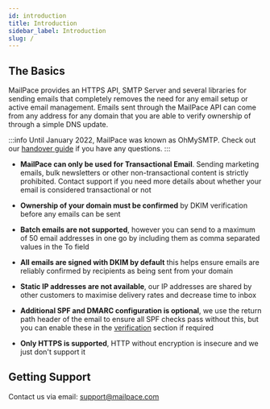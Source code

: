 ```yaml
---
id: introduction
title: Introduction
sidebar_label: Introduction
slug: /
---
```


## The Basics

MailPace provides an HTTPS API, SMTP Server and several libraries for sending emails that completely removes the need for any email setup or active email management. Emails sent through the MailPace API can come from any address for any domain that you are able to verify ownership of through a simple DNS update.

:::info
Until January 2022, MailPace was known as OhMySMTP. Check out our [handover guide](../guide/moving_from_ohmysmtp) if you have any questions.
:::

- **MailPace can only be used for Transactional Email**. Sending marketing emails, bulk newsletters or other non-transactional content is strictly prohibited. Contact support if you need more details about whether your email is considered transactional or not

- **Ownership of your domain must be confirmed** by DKIM verification before any emails can be sent

- **Batch emails are not supported**, however you can send to a maximum of 50 email addresses in one go by including them as comma separated values in the To field

- **All emails are signed with DKIM by default** this helps ensure emails are reliably confirmed by recipients as being sent from your domain

- **Static IP addresses are not available**, our IP addresses are shared by other customers to maximise delivery rates and decrease time to inbox

- **Additional SPF and DMARC configuration is optional**, we use the return path header of the email to ensure all SPF checks pass without this, but you can enable these in the [verification](../guide/verification.md) section if required

- **Only HTTPS is supported**, HTTP without encryption is insecure and we just don't support it  

## Getting Support

Contact us via email: [support@mailpace.com](mailto:support@mailpace.com)